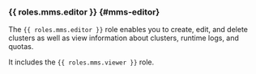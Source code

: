 ### {{ roles.mms.editor }} {#mms-editor}

The `{{ roles.mms.editor }}` role enables you to create, edit, and delete clusters as well as view information about clusters, runtime logs, and quotas.

It includes the `{{ roles.mms.viewer }}` role.
